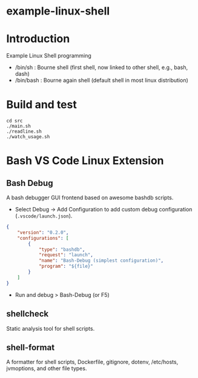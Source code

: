 example-linux-shell
=================================
# Introduction
Example Linux Shell programming
- /bin/sh   : Bourne shell (first shell, now linked to other shell, e.g., bash, dash)
- /bin/bash : Bourne again shell (default shell in most linux distribution)

# Build and test
```shell
cd src
./main.sh
./readline.sh
./watch_usage.sh
```

# Bash VS Code Linux Extension
## Bash Debug
A bash debugger GUI frontend based on awesome bashdb scripts.
- Select Debug -> Add Configuration to add custom debug configuration (`.vscode/launch.json`).
```json
{
    "version": "0.2.0",
    "configurations": [
        {
            "type": "bashdb",
            "request": "launch",
            "name": "Bash-Debug (simplest configuration)",
            "program": "${file}"
        }
    ]
}
```
- Run and debug > Bash-Debug (or F5) 

## shellcheck
Static analysis tool for shell scripts.

## shell-format
A formatter for shell scripts, Dockerfile, gitignore, dotenv, /etc/hosts, jvmoptions, and other file types.

